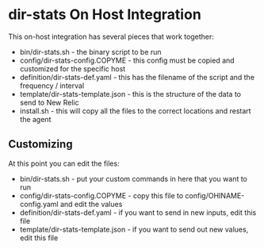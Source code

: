 # dir-stats On Host Integration
This on-host integration has several pieces that work together:
* bin/dir-stats.sh - the binary script to be run
* config/dir-stats-config.COPYME - this config must be copied and customized for the specific host
* definition/dir-stats-def.yaml - this has the filename of the script and the frequency / interval
* template/dir-stats-template.json - this is the structure of the data to send to New Relic
* install.sh - this will copy all the files to the correct locations and restart the agent

## Customizing
At this point you can edit the files:
* bin/dir-stats.sh - put your custom commands in here that you want to run
* config/dir-stats-config.COPYME - copy this file to config/OHINAME-config.yaml and edit the values
* definition/dir-stats-def.yaml - if you want to send in new inputs, edit this file
* template/dir-stats-template.json - if you want to send out new values, edit this file